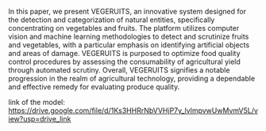 In this paper, we present VEGERUITS, an 
innovative system designed for the detection and 
categorization of natural entities, specifically 
concentrating on vegetables and fruits. The platform 
utilizes computer vision and machine learning 
methodologies to detect and scrutinize fruits and 
vegetables, with a particular emphasis on identifying 
artificial objects and areas of damage. VEGERUITS is 
purposed to optimize food quality control procedures 
by assessing the consumability of agricultural yield 
through automated scrutiny. Overall, VEGERUITS 
signifies a notable progression in the realm of 
agricultural technology, providing a dependable and 
effective remedy for evaluating produce quality. 

link of the model:
https://drive.google.com/file/d/1Ks3HHRrNbVVHjP7y_lvlmpvwUwMvmV5L/view?usp=drive_link
